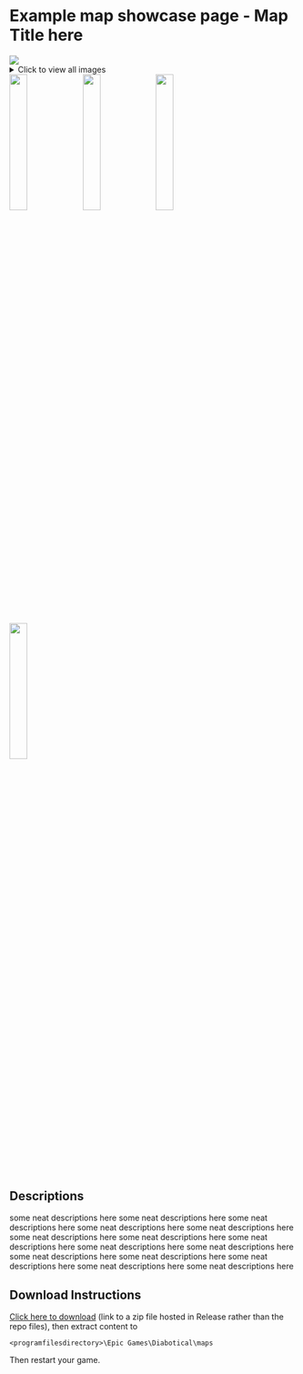 # Example map showcase page - Map Title here
<img src="https://trello-attachments.s3.amazonaws.com/55f936eb551d491dca7e03e1/5d484193a685cf1b7196807f/54f86c42d984b301ad45b6149b08960d/image.png">
<details>
  <summary>Click to view all images
    <div>
      <img src="https://trello-attachments.s3.amazonaws.com/55f936eb551d491dca7e03e1/5d484193a685cf1b7196807f/c3977b291817f9ddde6c9bc762febe22/image.png" width="24.75%">
      <img src="https://trello-attachments.s3.amazonaws.com/55f936eb551d491dca7e03e1/5d484193a685cf1b7196807f/33e2275375065007a650ac76a7cc6b5e/image.png" width="24.75%">
      <img src="https://trello-attachments.s3.amazonaws.com/55f936eb551d491dca7e03e1/5d484193a685cf1b7196807f/d614325e49171443c26c3920b366dafd/image.png" width="24.75%">
      <img src="https://trello-attachments.s3.amazonaws.com/55f936eb551d491dca7e03e1/5d484193a685cf1b7196807f/7c3cab83ad3eeb50228bddf907045666/image.png" width="24.75%">
    </div>
  </summary>
  <div>
    <img src="https://trello-attachments.s3.amazonaws.com/55f936eb551d491dca7e03e1/5d484193a685cf1b7196807f/c29ac8c76194d456768436d69c71829a/image.png" width="24.75%">
    <img src="https://trello-attachments.s3.amazonaws.com/55f936eb551d491dca7e03e1/5d484193a685cf1b7196807f/cb6d7850a21dfc665c710c4908bfff49/image.png" width="24.75%">
    <img src="https://trello-attachments.s3.amazonaws.com/55f936eb551d491dca7e03e1/5d484193a685cf1b7196807f/cf10c57ee2c7464031dac8eb59bf5d0e/image.png" width="24.75%">
    <img src="https://trello-attachments.s3.amazonaws.com/55f936eb551d491dca7e03e1/5d484193a685cf1b7196807f/cdae363e80a56ca9b4699ba6d6509671/image.png" width="24.75%">
    <img src="https://trello-attachments.s3.amazonaws.com/55f936eb551d491dca7e03e1/5d484193a685cf1b7196807f/318a6aaecc157dcf421fec17198dab6f/image.png" width="24.75%">
    <img src="https://trello-attachments.s3.amazonaws.com/55f936eb551d491dca7e03e1/5d484193a685cf1b7196807f/c426711be1a2cb0b2a36898ed1349ca3/image.png" width="24.75%">
  </div>
</details>


## Descriptions

some neat descriptions here some neat descriptions here some neat descriptions here some neat descriptions here some neat descriptions here some neat descriptions here some neat descriptions here some neat descriptions here some neat descriptions here some neat descriptions here some neat descriptions here some neat descriptions here some neat descriptions here some neat descriptions here some neat descriptions here 

## Download Instructions

[Click here to download]() (link to a zip file hosted in Release rather than the repo files), then extract content to

    <programfilesdirectory>\Epic Games\Diabotical\maps
    
Then restart your game.
